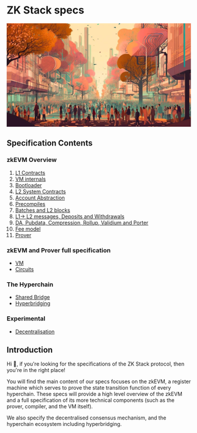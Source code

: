 # ZK Stack specs

![Logo](./zk-the-collective-action.jpeg)

## Specification Contents

### zkEVM Overview

1. [L1 Contracts](./zkVM/high_level/1_l1_smart_contracts.md)
1. [VM internals](./zkVM/high_level/2_vm_internals.md)
1. [Bootloader](./zkVM/high_level/3_bootloader.md)
1. [L2 System Contracts](./zkVM/high_level/4_system_contracts.md)
1. [Account Abstraction](./zkVM/high_level/5_account_abstraction.md)
1. [Precompiles](./zkVM/high_level/6_elliptic_curve_precompiles.md)
1. [Batches and L2 blocks](./zkVM/high_level/7_batches_L2_blocks.md)
1. [L1-> L2 messages, Deposits and Withdrawals](./zkVM/high_level/8_handling_L1→L2_ops.md)
1. [DA, Pubdata, Compression, Rollup, Validium and Porter](./zkVM/high_level/9_handling_pubdata_in_boojum/handling_pubdata_in_boojum.md)
1. [Fee model](./zkVM/high_level/10_fee_model/fee_model.md)
1. [Prover](./zkVM/high_level/11_prover/zk_intuition.md)

### zkEVM and Prover full specification

- [VM](./zkVM/VM_and_prover/VM_section/zkSync_era_virtual_machine_primer.md)
- [Circuits](./zkVM/VM_and_prover/circuits_section/intro_to_zkSync’s_ZK.md)

### The Hyperchain

- [Shared Bridge](./the_hyperchain/1_shared_bridge.md)
- [Hyperbridging](./the_hyperchain/2_hyperbridges.md)

### Experimental

- [Decentralisation](./Experimental/network_design_for_zkSync_BFT.md)

## Introduction

Hi 👋, if you're looking for the specifications of the ZK Stack protocol, then you're in the right place!

You will find the main content of our specs focuses on the zkEVM, a register machine which serves to prove the state
transition function of every hyperchain. These specs will provide a high level overview of the zkEVM and a full
specification of its more technical components (such as the prover, compiler, and the VM itself).

We also specify the decentralised consensus mechanism, and the hyperchain ecosystem including hyperbridging.
